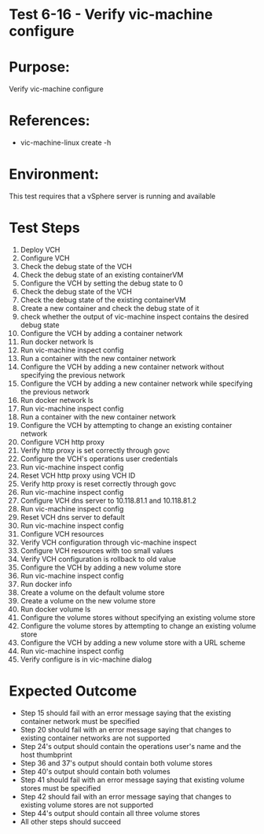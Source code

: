 Test 6-16 - Verify vic-machine configure
=======

# Purpose:
Verify vic-machine configure

# References:
* vic-machine-linux create -h

# Environment:
This test requires that a vSphere server is running and available

# Test Steps
1. Deploy VCH
2. Configure VCH
3. Check the debug state of the VCH
4. Check the debug state of an existing containerVM
5. Configure the VCH by setting the debug state to 0
6. Check the debug state of the VCH
7. Check the debug state of the existing containerVM
8. Create a new container and check the debug state of it
9. check whether the output of vic-machine inspect contains the desired debug state
10. Configure the VCH by adding a container network
11. Run docker network ls
12. Run vic-machine inspect config
13. Run a container with the new container network
14. Configure the VCH by adding a new container network without specifying the previous network
15. Configure the VCH by adding a new container network while specifying the previous network
16. Run docker network ls
17. Run vic-machine inspect config
18. Run a container with the new container network
19. Configure the VCH by attempting to change an existing container network
20. Configure VCH http proxy
21. Verify http proxy is set correctly through govc
22. Configure the VCH's operations user credentials
23. Run vic-machine inspect config
24. Reset VCH http proxy using VCH ID
25. Verify http proxy is reset correctly through govc
26. Run vic-machine inspect config
27. Configure VCH dns server to 10.118.81.1 and 10.118.81.2
28. Run vic-machine inspect config
29. Reset VCH dns server to default
30. Run vic-machine inspect config
31. Configure VCH resources
32. Verify VCH configuration through vic-machine inspect
33. Configure VCH resources with too small values
34. Verify VCH configuration is rollback to old value
35. Configure the VCH by adding a new volume store
36. Run vic-machine inspect config
37. Run docker info
38. Create a volume on the default volume store
39. Create a volume on the new volume store
40. Run docker volume ls
41. Configure the volume stores without specifying an existing volume store
42. Configure the volume stores by attempting to change an existing volume store
43. Configure the VCH by adding a new volume store with a URL scheme
44. Run vic-machine inspect config
45. Verify configure is in vic-machine dialog

# Expected Outcome
* Step 15 should fail with an error message saying that the existing container network must be specified
* Step 20 should fail with an error message saying that changes to existing container networks are not supported
* Step 24's output should contain the operations user's name and the host thumbprint
* Step 36 and 37's output should contain both volume stores
* Step 40's output should contain both volumes
* Step 41 should fail with an error message saying that existing volume stores must be specified
* Step 42 should fail with an error message saying that changes to existing volume stores are not supported
* Step 44's output should contain all three volume stores
* All other steps should succeed

